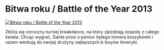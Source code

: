 Bitwa roku / Battle of the Year 2013 
=============
[![Bitwa roku / Battle of the Year 2013 ](http://vidos.pl/images/player.gif)](http://vidos.pl/bitwa-roku-battle-of-the-year-2013)

 Zbliża się coroczny turniej breakdance, na który zjeżdżają zespoły z całego świata. Chcąc wygrać, Dante prosi o pomoc byłego trenera koszykówki i razem werbują do swojej drużyny najlepszych b-boyów Ameryki.

